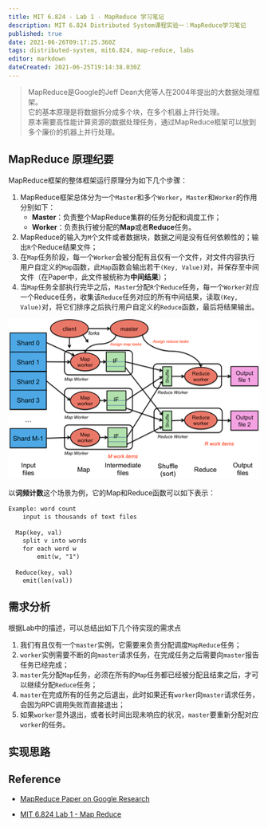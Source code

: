 ```yaml
---
title: MIT 6.824 - Lab 1 - MapReduce 学习笔记
description: MIT 6.824 Distributed System课程实验一：MapReduce学习笔记
published: true
date: 2021-06-26T09:17:25.360Z
tags: distributed-system, mit6.824, map-reduce, labs
editor: markdown
dateCreated: 2021-06-25T19:14:38.030Z
---
```


> MapReduce是Google的Jeff Dean大佬等人在2004年提出的大数据处理框架。  
> 它的基本原理是将数据拆分成多个块，在多个机器上并行处理。  
> 原本需要高性能计算资源的数据处理任务，通过MapReduce框架可以放到多个廉价的机器上并行处理。  

## MapReduce 原理纪要

MapReduce框架的整体框架运行原理分为如下几个步骤：

1. MapReduce框架总体分为一个`Master`和多个`Worker`，`Master`和`Worker`的作用分别如下：
   - **Master**：负责整个MapReduce集群的任务分配和调度工作；
   - **Worker**：负责执行被分配的**Map**或者**Reduce**任务。
2. MapReduce的输入为`M`个文件或者数据块，数据之间是没有任何依赖性的；输出`R`个Reduce结果文件；
3. 在`Map`任务阶段，每一个`Worker`会被分配有且仅有一个文件，对文件内容执行用户自定义的`Map`函数，此`Map`函数会输出若干`(Key, Value)`对，并保存至中间文件（在Paper中，此文件被统称为**中间结果**）；
4. 当`Map`任务全部执行完毕之后，`Master`分配`R`个`Reduce`任务，每一个`Worker`对应一个Reduce任务，收集该`Reduce`任务对应的所有中间结果，读取`(Key, Value)`对，将它们排序之后执行用户自定义的`Reduce`函数，最后将结果输出。

![map-reduce.png](/map-reduce.png)

以**词频计数**这个场景为例，它的Map和Reduce函数可以如下表示：

```
Example: word count
	input is thousands of text files
  
  Map(key, val)
  	split v into words
    for each word w
    	emit(w, "1")
  
  Reduce(key, val)
  	emit(len(val))
```

## 需求分析

根据Lab中的描述，可以总结出如下几个待实现的需求点

1. 我们有且仅有一个`master`实例，它需要来负责分配调度`MapReduce`任务；
2. `worker`实例需要不断的向`master`请求任务，在完成任务之后需要向`master`报告任务已经完成；
3. `master`先分配`Map`任务，必须在所有的`Map`任务都已经被分配且结束之后，才可以继续分配`Reduce`任务；
4. `master`在完成所有的任务之后退出，此时如果还有`worker`向`master`请求任务，会因为RPC调用失败而直接退出；
5. 如果`worker`意外退出，或者长时间出现未响应的状况，`master`要重新分配对应`worker`的任务。

## 实现思路



## Reference

- [MapReduce Paper on Google Research](https://research.google/pubs/pub62/)

- [MIT 6.824 Lab 1 - Map Reduce](https://pdos.csail.mit.edu/6.824/labs/lab-mr.html)


